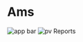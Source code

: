 # Ams
![app bar](https://user-images.githubusercontent.com/82675874/177027605-85047a86-0e39-422b-8321-42f612e207de.PNG)
![pv Reports](https://user-images.githubusercontent.com/82675874/177027608-ab02f3aa-3f34-473d-b6e7-041464031b35.PNG)
